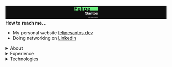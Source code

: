![felipe](assets/bn.png)
**How to reach me...**

- My personal website [felipesantos.dev](https://felipesantos.dev)
- Doing networking on [LinkedIn](https://www.linkedin.com/in/felipe-snts-rocha/)

<details>
  <summary>About</summary>
  <ul>
  	<li>Frontend developer</li>
    <li>Computer Engineering student</li>
    <li>From Brazil</li>
  <ul>
</details>
<details>
  <summary>Experience</summary>
  <li>[Apr/2022 - Present] Frontend developer at Anexs Tecnologia</li>
</details>
<details>
  <summary>Technologies</summary>
  <ul>
    <li>TypeScript</li>
    <li>React.js, Next.js and React Native</li>
    <li>Node.js</li>
    <li>C# ASP.NET</li>
    <li>SQL Server</li>
  <ul>
</details>
